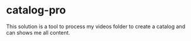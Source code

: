 # catalog-pro
This solution is a tool to process my videos folder to create a catalog and can shows me all content.
